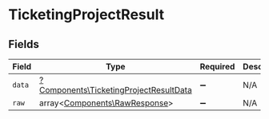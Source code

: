# TicketingProjectResult


## Fields

| Field                                                                                           | Type                                                                                            | Required                                                                                        | Description                                                                                     |
| ----------------------------------------------------------------------------------------------- | ----------------------------------------------------------------------------------------------- | ----------------------------------------------------------------------------------------------- | ----------------------------------------------------------------------------------------------- |
| `data`                                                                                          | [?Components\TicketingProjectResultData](../../Models/Components/TicketingProjectResultData.md) | :heavy_minus_sign:                                                                              | N/A                                                                                             |
| `raw`                                                                                           | array<[Components\RawResponse](../../Models/Components/RawResponse.md)>                         | :heavy_minus_sign:                                                                              | N/A                                                                                             |